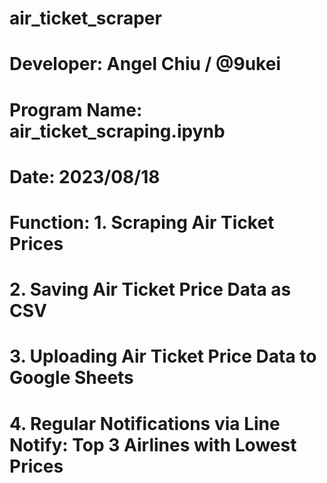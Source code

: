 # air_ticket_scraper

# Developer: Angel Chiu / @9ukei
# Program Name: air_ticket_scraping.ipynb
# Date: 2023/08/18
# Function: 1. Scraping Air Ticket Prices
#           2. Saving Air Ticket Price Data as CSV
#           3. Uploading Air Ticket Price Data to Google Sheets
#           4. Regular Notifications via Line Notify: Top 3 Airlines with Lowest Prices
